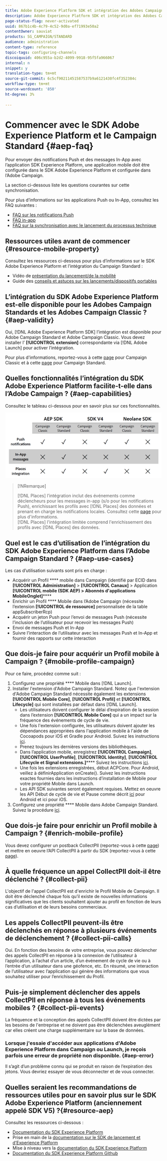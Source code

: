 ```yaml
---
title: Adobe Experience Platform SDK et intégration des Adobes Campaign FAQ
description: Adobe Experience Platform SDK et intégration des Adobes Campaign FAQ
page-status-flag: never-activated
uuid: 867b1c4b-4c79-4c52-9d0a-ef71993e50a2
contentOwner: sauviat
products: SG_CAMPAIGN/STANDARD
audience: administration
content-type: reference
topic-tags: configuring-channels
discoiquuid: 406c955a-b2d2-4099-9918-95f5fa966067
internal: n
snippet: y
translation-type: tm+mt
source-git-commit: 6c5cf90211451587537b9a6121430fc4f352384c
workflow-type: tm+mt
source-wordcount: '850'
ht-degree: 3%

---
```



# Commencer avec le SDK Adobe Experience Platform et le Campaign Standard {#aep-faq}

Pour envoyer des notifications Push et des messages In-App avec l’application SDK Experience Platform, une application mobile doit être configurée dans le SDK Adobe Experience Platform et configurée dans l’Adobe Campaign.

La section ci-dessous liste les questions courantes sur cette synchronisation.

Pour plus d’informations sur les applications Push ou In-App, consultez les FAQ suivantes :

* [FAQ sur les notifications Push](../../channels/using/about-push-notifications.md#push-faq)
* [FAQ in-app](../../channels/using/about-push-notifications.md#in-app-faq)
* [FAQ sur la synchronisation avec le lancement du processus technique](../../administration/using/syncwithlaunch-faq.md)

## Ressources utiles avant de commencer {#resource-mobile-property}

Consultez les ressources ci-dessous pour plus d’informations sur le SDK Adobe Experience Platform et l’intégration du Campaign Standard :

* Vidéo de [présentation du lancement/de la mobilité](https://www.adobe.com/experience-platform/launch.html#acpl-mobile-video)
* Guide des [conseils et astuces sur les lancements/dispositifs portables](https://www.adobe.com/content/dam/www/us/en/experience-platform/launch-tag-manager/pdfs/adobe-cloud-platform-launch-tips-and-tricks-sheet.pdf)

## L’intégration du SDK Adobe Experience Platform est-elle disponible pour les Adobes Campaign Standards et les Adobes Campaign Classic ? {#aep-validity}

Oui, [!DNL Adobe Experience Platform SDK] l’intégration est disponible pour Adobe Campaign Standard et Adobe Campaign Classic. Vous devez installer l’ **[!UICONTROL extension]** correspondante via [!DNL Adobe Launch] pour activer l’intégration.

Pour plus d&#39;informations, reportez-vous à cette [page](https://aep-sdks.gitbook.io/docs/using-mobile-extensions/adobe-campaignclassic) pour Campaign Classic et à cette [page](https://aep-sdks.gitbook.io/docs/using-mobile-extensions/adobe-campaign-standard) pour Campaign Standard.

## Quelles fonctionnalités l’intégration du SDK Adobe Experience Platform facilite-t-elle dans l’Adobe Campaign ? {#aep-capabilities}

Consultez le tableau ci-dessous pour en savoir plus sur ces fonctionnalités.

![](assets/faq.png)

>[!NRemarque]
>
>[!DNL Places] l’intégration inclut des événements comme déclencheurs pour les messages in-app (s/o pour les notifications Push), enrichissant les profils avec [!DNL Places] des données et prenant en charge les notifications locales. Consultez cette [page](../../channels/using/preparing-and-sending-an-in-app-message.md) pour plus d&#39;informations. <br>[!DNL Places] l&#39;intégration limitée comprend l&#39;enrichissement des profils avec [!DNL Places] des données.

## Quel est le cas d’utilisation de l’intégration du SDK Adobe Experience Platform dans l’Adobe Campaign Standard ? {#aep-use-cases}

Les cas d’utilisation suivants sont pris en charge :

* Acquérir un Profil **** mobile dans Campaign (identifié par ECID dans **[!UICONTROL Administration]** > **[!UICONTROL Canaux]** > Application **[!UICONTROL mobile (SDK AEP) > Abonnés d&#39;applications MobileOnglet]******
* Enrichir un Profil **** Mobile dans l’Adobe Campaign (nécessite l’extension **[!UICONTROL de ressource]** personnalisée de la table appSubscriberRcp)
* Acquérir un jeton Push pour l’envoi de messages Push (nécessite l’inclusion de l’utilisateur pour recevoir les messages Push)
* Envoi de messages Push et In-App
* Suivre l’interaction de l’utilisateur avec les messages Push et In-App et fournir des rapports sur cette interaction

## Que dois-je faire pour acquérir un Profil mobile à Campaign ? {#mobile-profile-campaign}

Pour ce faire, procédez comme suit :

1. Configurez une propriété **** Mobile dans [!DNL Launch].
1. Installer l&#39;extension d&#39;Adobe Campaign Standard. Notez que l&#39;extension d&#39;Adobe Campaign Standard nécessite également les extensions **[!UICONTROL Mobile Core]**, **[!UICONTROL Profil]** et **[!UICONTROL Lifecycle]** qui sont installées par défaut dans [!DNL Launch].
   * Les utilisateurs doivent configurer le délai d’expiration de la session dans l’extension **[!UICONTROL Mobile Core]** qui a un impact sur la fréquence des événements de cycle de vie.
   * Une fois l&#39;extension configurée, les utilisateurs doivent ajouter les dépendances appropriées dans l&#39;application mobile à l&#39;aide de Cocoapods pour iOS et Gradle pour Android. Suivez les instructions [ici](https://aep-sdks.gitbook.io/docs/using-mobile-extensions/adobe-campaign-standard).
   * Prenez toujours les dernières versions des bibliothèques.
   * Dans l’application mobile, enregistrez **[!UICONTROL Campaign]**, **[!UICONTROL UserProfile]**, **[!UICONTROL Identity]**, **[!UICONTROL Lifecycle et Signal extensions.]****** Suivez les instructions [ici](https://aep-sdks.gitbook.io/docs/using-mobile-extensions/adobe-campaign-standard#register-the-campaign-standard-extension-with-mobile-core).
   * Une fois les extensions enregistrées, début ACPCore. Pour Android, veillez à définirApplication onCreate(). Suivez les instructions exactes fournies dans les instructions d’installation de Mobile pour votre propriété Mobile dans Launch.
   * Les API SDK suivantes seront également requises. Mettez en oeuvre les API Début de cycle de vie et Pause comme décrit [ici](https://aep-sdks.gitbook.io/docs/using-mobile-extensions/mobile-core/lifecycle/lifecycle-extension-in-android) pour Android et ici pour iOS.
1. Configurez une propriété **** Mobile dans Adobe Campaign Standard. Suivez la procédure [ici](../../administration/using/configuring-a-mobile-application.md#channel-specific-config).

## Que dois-je faire pour enrichir un Profil mobile à Campaign ? {#enrich-mobile-profile}

Vous devez configurer un postback CollectPII (reportez-vous à cette [page](https://helpx.adobe.com/fr/campaign/kb/config-app-in-launch.html#PIIpostback)) et mettre en oeuvre l’API CollectPII à partir du SDK (reportez-vous à cette [page](https://aep-sdks.gitbook.io/docs/using-mobile-extensions/mobile-core/mobile-core-api-reference#collect-pii)).

## À quelle fréquence un appel CollectPII doit-il être déclenché ? {#collect-pii}

L&#39;objectif de l&#39;appel CollectPII est d&#39;enrichir le Profil Mobile de Campaign. Il doit être déclenché chaque fois qu’il existe de nouvelles informations significatives que les clients souhaitent ajouter au profil en fonction de leurs cas d’utilisation et de leurs besoins commerciaux.

## Les appels CollectPII peuvent-ils être déclenchés en réponse à plusieurs événements de déclenchement ? {#collect-pii-calls}

Oui. En fonction des besoins de votre entreprise, vous pouvez déclencher des appels CollectPII en réponse à la connexion de l’utilisateur à l’application, à l’achat d’un article, d’un événement de cycle de vie ou à l’entrée d’un utilisateur dans une géofence, etc. En résumé, une interaction de l’utilisateur avec l’application qui génère des informations que vous souhaitez utiliser pour l’enrichissement du Profil.

## Puis-je simplement déclencher des appels CollectPII en réponse à tous les événements mobiles ? {#collect-pii-events}

La fréquence et la conception des appels CollectPII doivent être dictées par les besoins de l&#39;entreprise et ne doivent pas être déclenchées aveuglément car elles créent une charge supplémentaire sur la base de données.

### Lorsque j&#39;essaie d&#39;accéder aux applications d&#39;Adobe Experience Platform dans Campaign ou Launch, je reçois parfois une erreur de propriété non disponible. {#aep-error}

Il s’agit d’un problème connu qui se produit en raison de l’expiration des jetons. Vous devriez essayer de vous déconnecter et de vous connecter.

## Quelles seraient les recommandations de ressources utiles pour en savoir plus sur le SDK Adobe Experience Platform (anciennement appelé SDK V5) ?{#resource-aep}

Consultez les ressources ci-dessous :

* [Documentation du SDK Experience Platform](https://aep-sdks.gitbook.io/docs/)
* Prise en main de la [documentation sur le SDK de lancement et d’Experience Platform](https://aep-sdks.gitbook.io/docs/getting-started/create-a-mobile-property)
* Mise à niveau vers la [documentation du SDK Experience Platform](https://aep-sdks.gitbook.io/docs/resources/upgrading-to-aep)
* [Documentation du SDK Experience Platform Github](https://github.com/Adobe-Marketing-Cloud/acp-sdks/)
